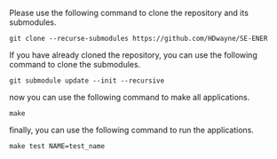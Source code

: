 Please use the following command to clone the repository and its submodules.

```
git clone --recurse-submodules https://github.com/HDwayne/SE-ENER
```

If you have already cloned the repository, you can use the following command to clone the submodules.

```
git submodule update --init --recursive
```

now you can use the following command to make all applications.

```
make
```

finally, you can use the following command to run the applications.

```
make test NAME=test_name
```


